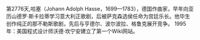 第2776天,哈塞（Johann Adolph Hasse，1699—1783），德国作曲家，早年向亚历山德罗·斯卡拉蒂学习意大利正歌剧，后被萨克森选侯任命为宫廷乐长。他毕生创作纯正的那不勒斯歌剧，先后与亨德尔、波尔波拉、格鲁克展开竞争。
1995年：美国程式设计师沃德·坎宁安建立了第一个Wiki网站。